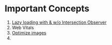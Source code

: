 # Important Concepts

1) [Lazy loading with & w/o Intersection Observer](https://imagekit.io/blog/lazy-loading-images-complete-guide/#what-is-image-lazy-loading)
2) Web Vitals
3) [Optimize images](https://www.hostinger.in/tutorials/complete-guide-to-image-optimization)
4) 
